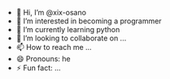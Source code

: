 - 👋 Hi, I’m @xix-osano
- 👀 I’m interested in becoming a programmer
- 🌱 I’m currently learning python
- 💞️ I’m looking to collaborate on ...
- 📫 How to reach me ...
- 😄 Pronouns: he
- ⚡ Fun fact: ...

<!---
xix-osano/xix-osano is a ✨ special ✨ repository because its `README.md` (this file) appears on your GitHub profile.
You can click the Preview link to take a look at your changes.
--->
